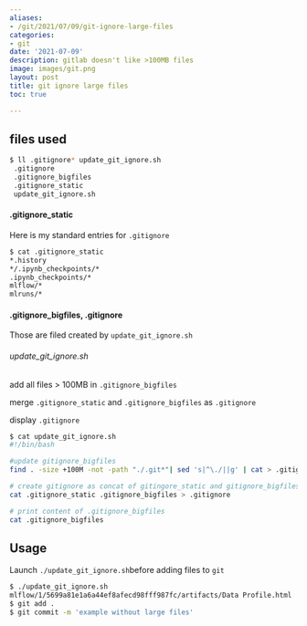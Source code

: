 ```yaml
---
aliases:
- /git/2021/07/09/git-ignore-large-files
categories:
- git
date: '2021-07-09'
description: gitlab doesn't like >100MB files
image: images/git.png
layout: post
title: git ignore large files
toc: true

---
```


## files used

```bash
$ ll .gitignore* update_git_ignore.sh
 .gitignore
 .gitignore_bigfiles
 .gitignore_static
 update_git_ignore.sh
```



#### .gitignore_static

Here is my standard entries for `.gitignore`

```bash
$ cat .gitignore_static
*.history
*/.ipynb_checkpoints/*
.ipynb_checkpoints/*
mlflow/*
mlruns/*
```



#### .gitignore_bigfiles, .gitignore

Those are filed created by `update_git_ignore.sh`



###### update_git_ignore.sh

add all files > 100MB in `.gitignore_bigfiles`

merge  `.gitignore_static` and `.gitignore_bigfiles` as `.gitignore`

display `.gitignore`

```bash
$ cat update_git_ignore.sh
#!/bin/bash

#update gitignore_bigfiles
find . -size +100M -not -path "./.git*"| sed 's|^\./||g' | cat > .gitignore_bigfiles

# create gitignore as concat of gitingore_static and gitignore_bigfiles
cat .gitignore_static .gitignore_bigfiles > .gitignore

# print content of .gitignore_bigfiles
cat .gitignore_bigfiles
```



## Usage

Launch `./update_git_ignore.sh`before adding files to `git`

```bash
$ ./update_git_ignore.sh
mlflow/1/5699a81e1a6a44ef8afecd98fff987fc/artifacts/Data Profile.html
$ git add .
$ git commit -m 'example without large files'
```

